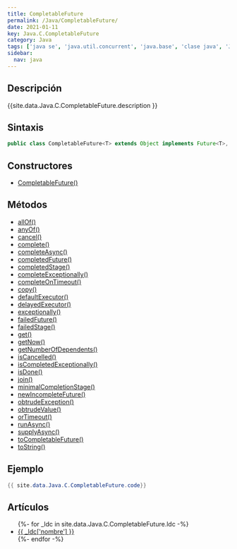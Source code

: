 ```yaml
---
title: CompletableFuture
permalink: /Java/CompletableFuture/
date: 2021-01-11
key: Java.C.CompletableFuture
category: Java
tags: ['java se', 'java.util.concurrent', 'java.base', 'clase java', 'Java 1.8']
sidebar: 
  nav: java
---
```


## Descripción
{{site.data.Java.C.CompletableFuture.description }}

## Sintaxis
~~~java
public class CompletableFuture<T> extends Object implements Future<T>, CompletionStage<T>
~~~

## Constructores
* [CompletableFuture()](/Java/CompletableFuture/CompletableFuture/)

## Métodos
* [allOf()](/Java/CompletableFuture/allOf)
* [anyOf()](/Java/CompletableFuture/anyOf)
* [cancel()](/Java/CompletableFuture/cancel)
* [complete()](/Java/CompletableFuture/complete)
* [completeAsync()](/Java/CompletableFuture/completeAsync)
* [completedFuture()](/Java/CompletableFuture/completedFuture)
* [completedStage()](/Java/CompletableFuture/completedStage)
* [completeExceptionally()](/Java/CompletableFuture/completeExceptionally)
* [completeOnTimeout()](/Java/CompletableFuture/completeOnTimeout)
* [copy()](/Java/CompletableFuture/copy)
* [defaultExecutor()](/Java/CompletableFuture/defaultExecutor)
* [delayedExecutor()](/Java/CompletableFuture/delayedExecutor)
* [exceptionally()](/Java/CompletableFuture/exceptionally)
* [failedFuture()](/Java/CompletableFuture/failedFuture)
* [failedStage()](/Java/CompletableFuture/failedStage)
* [get()](/Java/CompletableFuture/get)
* [getNow()](/Java/CompletableFuture/getNow)
* [getNumberOfDependents()](/Java/CompletableFuture/getNumberOfDependents)
* [isCancelled()](/Java/CompletableFuture/isCancelled)
* [isCompletedExceptionally()](/Java/CompletableFuture/isCompletedExceptionally)
* [isDone()](/Java/CompletableFuture/isDone)
* [join()](/Java/CompletableFuture/join)
* [minimalCompletionStage()](/Java/CompletableFuture/minimalCompletionStage)
* [newIncompleteFuture()](/Java/CompletableFuture/newIncompleteFuture)
* [obtrudeException()](/Java/CompletableFuture/obtrudeException)
* [obtrudeValue()](/Java/CompletableFuture/obtrudeValue)
* [orTimeout()](/Java/CompletableFuture/orTimeout)
* [runAsync()](/Java/CompletableFuture/runAsync)
* [supplyAsync()](/Java/CompletableFuture/supplyAsync)
* [toCompletableFuture()](/Java/CompletableFuture/toCompletableFuture)
* [toString()](/Java/CompletableFuture/toString)

## Ejemplo
~~~java
{{ site.data.Java.C.CompletableFuture.code}}
~~~

## Artículos
<ul>
{%- for _ldc in site.data.Java.C.CompletableFuture.ldc -%}
   <li>
       <a href="{{_ldc['url'] }}">{{ _ldc['nombre'] }}</a>
   </li>
{%- endfor -%}
</ul>
